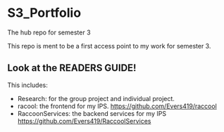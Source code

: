 # S3_Portfolio
The hub repo for semester 3

This repo is ment to be a first access point to my work for semester 3.

## Look at the READERS GUIDE!

This includes: 
- Research: for the group project and individual project.
- racool: the frontend for my IPS. https://github.com/Evers419/raccool
- RaccoonServices: the backend services for my IPS https://github.com/Evers419/RaccoolServices
